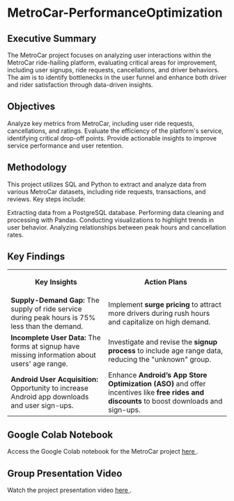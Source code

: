 # MetroCar-PerformanceOptimization

<h2>Executive Summary</h2>
The MetroCar project focuses on analyzing user interactions within the MetroCar ride-hailing platform, evaluating critical areas for improvement, including user signups, ride requests, cancellations, and driver behaviors. The aim is to identify bottlenecks in the user funnel and enhance both driver and rider satisfaction through data-driven insights.

<h2>Objectives</h2>
Analyze key metrics from MetroCar, including user ride requests, cancellations, and ratings.
Evaluate the efficiency of the platform's service, identifying critical drop-off points.
Provide actionable insights to improve service performance and user retention.

<h2>Methodology</h2>
This project utilizes SQL and Python to extract and analyze data from various MetroCar datasets, including ride requests, transactions, and reviews. Key steps include:

Extracting data from a PostgreSQL database.
Performing data cleaning and processing with Pandas.
Conducting visualizations to highlight trends in user behavior.
Analyzing relationships between peak hours and cancellation rates.

<h2>Key Findings</h2>
<table>
    <tr>
        <td><p align="center"><B>Key Insights</B></p></td>
        <td><p align="center"><B>Action Plans</B></p></td>
    </tr>
    <tr>
        <td><B>Supply-Demand Gap:</B> The supply of ride service during peak hours is 75% less than the demand.</td>
        <td>Implement <B>surge pricing</B> to attract more drivers during rush hours and capitalize on high demand.</td>
    </tr>
    <tr>
        <td><B>Incomplete User Data:</B> The forms at signup have missing information about users' age range.</td>
        <td>Investigate and revise the <B>signup process</B> to include age range data, reducing the "unknown" group.</td>
    </tr>
    <tr>
        <td><B>Android User Acquisition:</B> Opportunity to increase Android app downloads and user sign-ups.</td>
        <td>Enhance <B>Android’s App Store Optimization (ASO)</B> and offer incentives like <B>free rides and discounts</B> to boost downloads and sign-ups.</td>
    </tr>
</table>

<h2>Google Colab Notebook</h2>
Access the Google Colab notebook for the MetroCar project <a href="https://colab.research.google.com/drive/11E7FpiMchHNh_UK1ukrrjJWj-yXgNTcy?usp=sharing ">here </a>.

<h2>Group Presentation Video</h2>
Watch the project presentation video <a href="https://drive.google.com/file/d/1vri7g6OPRzN6H_tomIxar4GINr-Y9kHT/view">here </a>.
